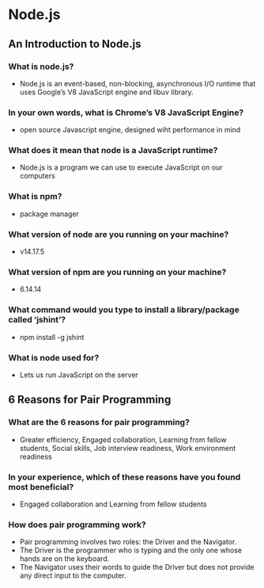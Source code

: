 # Node.js

## An Introduction to Node.js

### What is node.js?

- Node.js is an event-based, non-blocking, asynchronous I/O runtime that uses Google’s V8 JavaScript engine and libuv library.

### In your own words, what is Chrome’s V8 JavaScript Engine?

- open source Javascript engine, designed wiht performance in mind

### What does it mean that node is a JavaScript runtime?

- Node.js is a program we can use to execute JavaScript on our computers

### What is npm?

- package manager

### What version of node are you running on your machine?

- v14.17.5

### What version of npm are you running on your machine?

- 6.14.14

### What command would you type to install a library/package called ‘jshint’?

- npm install -g jshint

### What is node used for?

- Lets us run JavaScript on the server

## 6 Reasons for Pair Programming

### What are the 6 reasons for pair programming?

- Greater efficiency, Engaged collaboration, Learning from fellow students, Social skills, Job interview readiness, Work environment readiness

### In your experience, which of these reasons have you found most beneficial?

- Engaged collaboration and Learning from fellow students

### How does pair programming work?

- Pair programming involves two roles: the Driver and the Navigator.
- The Driver is the programmer who is typing and the only one whose hands are on the keyboard.
- The Navigator uses their words to guide the Driver but does not provide any direct input to the computer.
